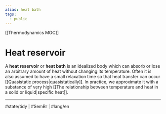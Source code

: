 ```yaml
---
alias: heat bath
tags:
  - public
---
```

[[Thermodynamics MOC]]
# Heat reservoir
A **heat reservoir** or **heat bath** is an idealized body 
which can absorb or lose an arbitrary amount of heat without changing its temperature.
Often it is also assumed to have a small relaxation time so that heat transfer can occur [[Quasistatic process|quasistatically]].
In practice, we approximate it with a substance of very high [[The relationship between temperature and heat in a solid or liquid|specific heat]].

---
#state/tidy | #SemBr  | #lang/en
